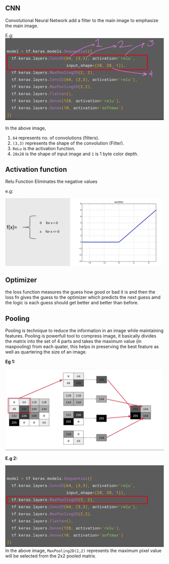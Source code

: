 
 ## CNN

 Convolutional Neural Network add a filter to the main image to emphasize the main image.

 E.g:
 ![CNN](../assets/CNN.png)

 In the above image, 
 
 1. `64` represents no. of convolutions (filters).
 2. `(3,3)` represents the shape of the convolution (Filter).
 3. `ReLu` is the activation function.
 4. `28x28` is the shape of input image and `1` is 1 byte color depth. 


 ## Activation function

 Relu Function Eliminates the negative values

e.g:

 ![ReLu](../assets/ReLu.png)


 ## Optimizer

 the loss function measures the guess how good or bad it is and then the loss fn gives the guess to the optimizer which predicts the next guess amd the logic is each guess should get better and better than before.


 ## Pooling 

 Pooling is technique to reduce the information in an image while maintaining features. Pooling is powerfull tool to compress image, it basically divides the matrix into the set of 4 parts and takes the maximum value (in maxpooling) from each quater, this helps in preserving the best feature as well as quartering the size of an image.

 __Eg 1:__

 ![2x2 MaxPooling](../assets/pooling.png)

 __E.g 2:__

![Understand Pooling](../assets/2x2Pooling.png)
In the above image, `MaxPooling2D(2,2)` represents the maximum pixel value will be selected from the 2x2 pooled matrix. 

